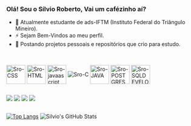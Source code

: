 ### Olá! Sou o Sílvio Roberto, Vai um cafézinho aí?

- 🤞  Atualmente estudante de ads-IFTM (Instituto Federal do Triângulo Mineiro).
- ⚡ Sejam Bem-Vindos ao meu perfil.
- 🎈 Postando projetos pessoais e repositórios que crio para estudo.

##
<div style="display: inline_block"><br>
  <img align="center" alt="Sro-CSS" height="50" width="50" src="https://cdn.jsdelivr.net/gh/devicons/devicon/icons/css3/css3-original.svg">
  <img align="center" alt="Sro-HTML" height="50" width="50" src="https://cdn.jsdelivr.net/gh/devicons/devicon/icons/html5/html5-original.svg">
  <img align="center" alt="Sro-javaascript" height="50" width="50" src="https://cdn.jsdelivr.net/gh/devicons/devicon/icons/javascript/javascript-original.svg">
  <img align="center" alt="Sro-C" src = "https://img.icons8.com/color/800/c-programming.png">
  <img align="center" alt="Sro-JAVA" height="50" width="50" src="https://cdn.jsdelivr.net/gh/devicons/devicon/icons/java/java-original.svg">
  <img align="center" alt="Sro-POSTGRESQL" height="50" width="50" src="https://cdn.jsdelivr.net/gh/devicons/devicon/icons/postgresql/postgresql-original.svg">
  <img align="center" alt="Sro-SQLDEVELOPER" height="50" width="50" src="https://cdn.jsdelivr.net/gh/devicons/devicon/icons/sqldeveloper/sqldeveloper-original.svg">
</div>
  
##
<div>
   <a href="https://www.instagram.com/s_robertocs/" target="_blank"><img src="https://img.shields.io/badge/-Instagram-%23E4405F?style=for-the-badge&logo=instagram&logoColor=white" target="_blank"></a>
   <a href="https://api.whatsapp.com/send?phone=5534996343432&text=%F0%9F%91%8C" target="_blank"><img src="https://img.shields.io/badge/WhatsApp-25D366?style=for-the-badge&logo=whatsapp&logoColor=white" target="_blank"></a>
   <a href = "mailto:sousasilvio441@gmail.com"><img src="https://img.shields.io/badge/-Gmail-%23333?style=for-the-badge&logo=gmail&logoColor=white" target="_blank"></a>
   <a href="https://www.linkedin.com/in/s%C3%ADlvio-roberto-da-cruz-e-sousa-087209243/" target="_blank"><img src="https://img.shields.io/badge/-LinkedIn-%230077B5?style=for-the-badge&logo=linkedin&logoColor=white" target="_blank"></a>
</div>

##

[![Top Langs](https://github-readme-stats.vercel.app/api/top-langs/?username=Srobertocs&layout=compact&theme=dark)](https://github.com/Srobertocs)
![Silvio's GitHub Stats](https://github-readme-stats.vercel.app/api?username=Srobertocs&show_icons=true&theme=dark)
